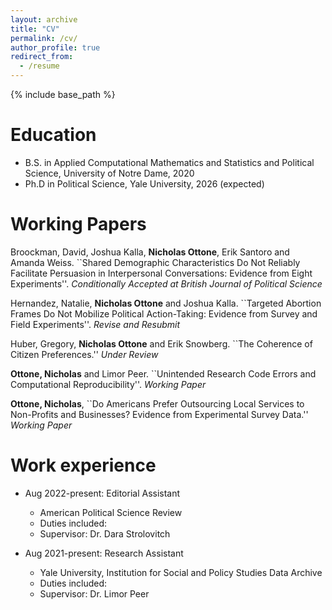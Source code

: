 ```yaml
---
layout: archive
title: "CV"
permalink: /cv/
author_profile: true
redirect_from:
  - /resume
---
```


{% include base_path %}

Education
======
* B.S. in Applied Computational Mathematics and Statistics and Political Science, University of Notre Dame, 2020
* Ph.D in Political Science, Yale University, 2026 (expected)

Working Papers
======
Broockman, David, Joshua Kalla, **Nicholas Ottone**, Erik Santoro and Amanda Weiss. ``Shared Demographic Characteristics Do Not Reliably Facilitate Persuasion in Interpersonal Conversations: Evidence from Eight Experiments''. *Conditionally Accepted at British Journal of Political Science*

Hernandez, Natalie, **Nicholas Ottone** and Joshua Kalla. ``Targeted Abortion Frames Do Not Mobilize Political Action-Taking: Evidence from Survey and Field Experiments''. *Revise and Resubmit*

Huber, Gregory, **Nicholas Ottone** and Erik Snowberg. ``The Coherence of Citizen Preferences.'' *Under Review*

**Ottone, Nicholas** and Limor Peer. ``Unintended Research Code Errors and Computational Reproducibility''. *Working Paper*

**Ottone, Nicholas**, ``Do Americans Prefer Outsourcing Local Services to Non-Profits and Businesses? Evidence from Experimental Survey Data.'' *Working Paper*
  
Work experience
======
* Aug 2022-present: Editorial Assistant
  * American Political Science Review
  * Duties included: 
  * Supervisor: Dr. Dara Strolovitch

* Aug 2021-present: Research Assistant
  * Yale University, Institution for Social and Policy Studies Data Archive
  * Duties included: 
  * Supervisor: Dr. Limor Peer

